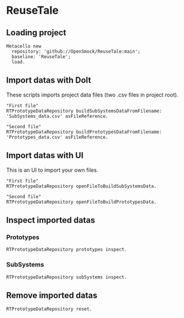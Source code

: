# ReuseTale

## Loading project

```Smalltalk
Metacello new
  repository: 'github://OpenSmock/ReuseTale:main';
  baseline: 'ReuseTale';
  load.
```

## Import datas with DoIt 
These scripts imports project data files (two .csv files in project root).

```Smalltalk
"First file"
RTPrototypeDataRepository buildSubSystemsDataFromFilename: 'SubSystems_data.csv' asFileReference.
```

```Smalltalk
"Second file"
RTPrototypeDataRepository buildPrototypesDataFromFilename: 'Prototypes_data.csv' asFileReference.
```

## Import datas with UI
This is an UI to import your own files.

```Smalltalk
"First file"
RTPrototypeDataRepository openFileToBuildSubSystemsData. 
```

```Smalltalk
"Second file"
RTPrototypeDataRepository openFileToBuildPrototypesData. 
```

## Inspect imported datas

### Prototypes

```Smalltalk
RTPrototypeDataRepository prototypes inspect.
```

### SubSystems

```Smalltalk
RTPrototypeDataRepository subSystems inspect.
```

## Remove imported datas

```Smalltalk
RTPrototypeDataRepository reset.
```
